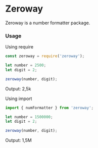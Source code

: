 # Zeroway

Zeroway is a number formatter package.

### Usage

Using require

```javascript
const zeroway = require('zeroway');

let number = 2500;
let digit = 2;

zeroway(number, digit);
```
Output: 2,5k

Using import

```javascript
import { numFormatter } from 'zeroway';

let number = 1500000;
let digit = 2;

zeroway(number, digit);
```
Output: 1,5M